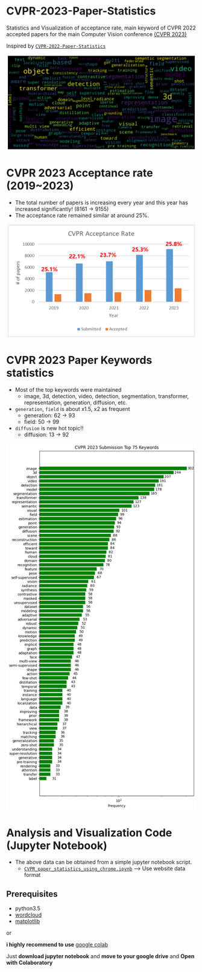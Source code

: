# CVPR-2023-Paper-Statistics
Statistics and Visualization of acceptance rate, main keyword of CVPR 2022 accepted papers for the main Computer Vision conference [(CVPR 2023)](http://cvpr2023.thecvf.com/)

Inspired by [`CVPR-2022-Paper-Statistics`](https://github.com/hoya012/CVPR-2022-Paper-Statistics)

<p align="center">
  <img width="600" src="/2023_cvpr/keyword_cloud.png">
</p>

# CVPR 2023 Acceptance rate (2019~2023)

- The total number of papers is increasing every year and this year has increased significantly! (8161 -> 9155)
- The acceptance rate remained similar at around 25%. 

<p align="center">
  <img width="500" src="/2023_cvpr/cvpr_acceptance_rate.PNG">
</p>


# CVPR 2023 Paper Keywords statistics

- Most of the top keywords were maintained
   - image, 3d, detection, video, detection, segmentation, transformer, representation, generation, diffusion, etc.
- `generation`, `field` is about x1.5, x2 as frequent
   - generation: 62 -> 93
   - field: 50 -> 99
- `diffusion` is new hot topic!!
   - diffusion: 13 -> 92

<p align="center">
  <img width="1000" src="https://github.com/hoya012/CVPR-2023-Paper-Statistics/blob/main/2023_cvpr/top_keywords_2023.png">
</p>

# Analysis and Visualization Code (Jupyter Notebook)

- The above data can be obtained from a simple jupyter notebook script.
   - [`CVPR_paper_statistics_using_chrome.ipynb`](https://github.com/hoya012/CVPR-2023-Paper-Statistics/blob/main/2023_cvpr/CVPR2023_paper_statistics_using_chrome.ipynb) --> Use website data format

## Prerequisites
- python3.5
- [wordcloud](https://pypi.org/project/wordcloud/)
- [matplotlib](https://matplotlib.org/)

or 

**i highly recommend to use** [google colab](https://colab.research.google.com/)

Just **download jupyter notebook** and **move to your google drive** and **Open with Colaboratory**
